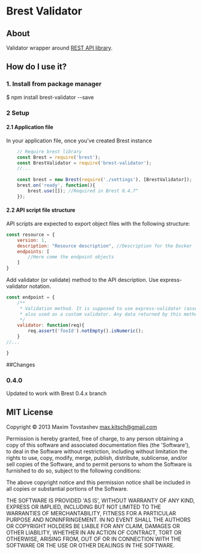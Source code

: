 # Brest Validator

## About

Validator wrapper around [REST API library](https://www.npmjs.org/package/brest).

## How do I use it?

### 1. Install from package manager

$ npm install brest-validator --save

### 2 Setup
#### 2.1 Application file

In your application file, once you've created Brest instance

```javascript
	// Require brest library
	const Brest = require('brest');
	const BrestValidator = require('brest-validator');
	//...
		
	const brest = new Brest(require('./settings'), [BrestValidator]);
	brest.on('ready', function(){
		brest.use([]); //Required in Brest 0.4.7^
	});
```

#### 2.2 API script file structure

API scripts are expected to export object files with the following structure:

```javascript
const resource = {
    version: 1,
    description: "Resource description", //Description for the Docker
    endpoints: [
        //Here come the endpoint objects
    ]
}
```

Add validator (or validate) method to the API description. Use express-validator notation.

```javascript
const endpoint = {
    /**
     * Validation method. It is supposed to use express-validator (assertion part of it), but it can be
     * also used as a custom validator. Any data returned by this method will be considered as an error message
     */    
    validator: function(req){
        req.assert('fooId').notEmpty().isNumeric();
    }
//...

}
```

##Changes

### 0.4.0

Updated to work with Brest 0.4.x branch

## MIT License

Copyright © 2013 Maxim Tovstashev <max.kitsch@gmail.com>

Permission is hereby granted, free of charge, to any person obtaining
a copy of this software and associated documentation files (the
'Software'), to deal in the Software without restriction, including
without limitation the rights to use, copy, modify, merge, publish,
distribute, sublicense, and/or sell copies of the Software, and to
permit persons to whom the Software is furnished to do so, subject to
the following conditions:

The above copyright notice and this permission notice shall be
included in all copies or substantial portions of the Software.

THE SOFTWARE IS PROVIDED 'AS IS', WITHOUT WARRANTY OF ANY KIND,
EXPRESS OR IMPLIED, INCLUDING BUT NOT LIMITED TO THE WARRANTIES OF
MERCHANTABILITY, FITNESS FOR A PARTICULAR PURPOSE AND NONINFRINGEMENT.
IN NO EVENT SHALL THE AUTHORS OR COPYRIGHT HOLDERS BE LIABLE FOR ANY
CLAIM, DAMAGES OR OTHER LIABILITY, WHETHER IN AN ACTION OF CONTRACT,
TORT OR OTHERWISE, ARISING FROM, OUT OF OR IN CONNECTION WITH THE
SOFTWARE OR THE USE OR OTHER DEALINGS IN THE SOFTWARE.
